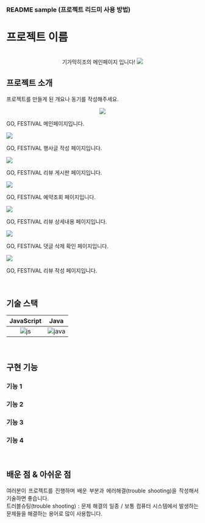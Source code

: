 ### README sample (프로젝트 리드미 사용 방법)
# 프로젝트 이름

<p align="center">
  <br>
  기가막히조의 메인페이지 입니다!
  <img src="./readme-static/img/메인페이지.PNG">
  <br>
</p>



## 프로젝트 소개

<p align="justify">
프로젝트를 만들게 된 개요나 동기를 작성해주세요.
</p>

<p align="center">
<img src="./readme-static/img/메인페이지.PNG">
  <br>
  <p>GO, FESTIVAL 메인페이지입니다.</p>
  <img src="./readme-static/img/게시글 작성.PNG">
  <br>
   <p>GO, FESTIVAL 행사글 작성 페이지입니다.</p>
  <img src="./readme-static/img/게시판.PNG">
  <br>
   <p>GO, FESTIVAL 리뷰 게시판 페이지입니다.</p>
  <img src="./readme-static/img/예약조회.PNG">
  <br>
   <p>GO, FESTIVAL 예약조회 페이지입니다.</p>
  <img src="./readme-static/img/댓글 상세내용.PNG">
  <br>
   <p>GO, FESTIVAL 리뷰 상세내용 페이지입니다.</p>
  <img src="./readme-static/img/댓글 삭제.PNG">
  <br>
   <p>GO, FESTIVAL 댓글 삭제 확인 페이지입니다.</p>
  <img src="./readme-static/img/리뷰 작성하기.PNG">
  <br>
  <p>GO, FESTIVAL 리뷰 작성 페이지입니다.</p>
</p>

<br>

## 기술 스택

| JavaScript |    Java    | 
| :--------: | :--------: | 
|   ![js]    |  ![java]   |

<br>

## 구현 기능

### 기능 1

### 기능 2

### 기능 3

### 기능 4

<br>

## 배운 점 & 아쉬운 점

<p align="justify">
여러분이 프로젝트를 진행하며 배운 부분과 에러해결(trouble shooting)을 작성해서 기술하면 좋습니다.<br />
트러블슈팅(trouble shooting) : 문제 해결의 일종 / 보통 컴퓨터 시스템에서 발생하는 문제들을 해결하는 용어로 많이 사용합니다.
</p>

<br>


<!-- Stack Icon Refernces -->

[js]: ./readme-static/img/javascript.svg
[java]: ./readme-static/img/java.svg
